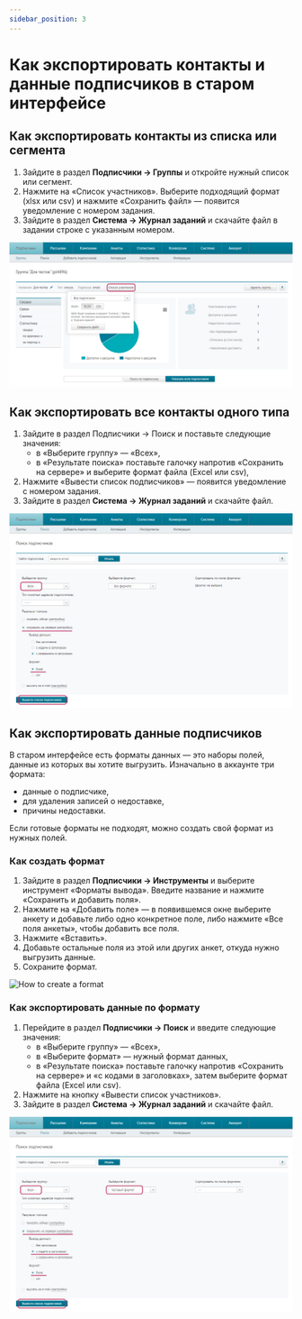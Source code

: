 ```yaml
---
sidebar_position: 3
---
```


# Как экспортировать контакты и данные подписчиков в старом интерфейсе

## Как экспортировать контакты из списка или сегмента
1. Зайдите в раздел **Подписчики → Группы** и откройте нужный список или сегмент.
2. Нажмите на «Список участников». Выберите подходящий формат (xlsx или csv) и нажмите «Сохранить файл» — появится уведомление с номером задания.
3. Зайдите в раздел **Система → Журнал заданий** и скачайте файл в задании строке с указанным номером.

![How to export contacts from list](./assets\how-to-export-data-in-the-legacy-interface/how-to-export-contacts-from-list.png) <br/>

## Как экспортировать все контакты одного типа
1. Зайдите в раздел Подписчики → Поиск и поставьте следующие значения:
    - в «Выберите группу» — «Всех»,
    - в «Результате поиска» поставьте галочку напротив «Сохранить на сервере» и выберите формат файла (Excel или csv),
2. Нажмите «Вывести список подписчиков» — появится уведомление с номером задания.
3. Зайдите в раздел **Система → Журнал заданий** и скачайте файл.

![How to export all contacts by type](./assets\how-to-export-data-in-the-legacy-interface/how-to-export-all-contacts-by-type.png) <br/>

## Как экспортировать данные подписчиков
В старом интерфейсе есть форматы данных — это наборы полей, данные из которых вы хотите выгрузить. Изначально в аккаунте три формата:
- данные о подписчике,
- для удаления записей о недоставке,
- причины недоставки.

Если готовые форматы не подходят, можно создать свой формат из нужных полей.

### Как создать формат
1. Зайдите в раздел **Подписчики → Инструменты** и выберите инструмент «Форматы вывода». Введите название и нажмите «Сохранить и добавить поля».
2. Нажмите на «Добавить поле» — в появившемся окне выберите анкету и добавьте либо одно конкретное поле, либо нажмите «Все поля анкеты», чтобы добавить все поля.
3. Нажмите «Вставить».
4. Добавьте остальные поля из этой или других анкет, откуда нужно выгрузить данные.
5. Сохраните формат.

![How to create a format](./assets\how-to-export-data-in-the-legacy-interface/how-to-create-a-format.gif) <br/>

### Как экспортировать данные по формату
1. Перейдите в раздел **Подписчики → Поиск** и введите следующие значения:
    - в «Выберите группу» — «Всех»,
    - в «Выберите формат» — нужный формат данных,
    - в «Результате поиска» поставьте галочку напротив «Сохранить на сервере» и «с кодами в заголовках», затем выберите формат файла (Excel или csv).
2. Нажмите на кнопку «Вывести список участников».
3. Зайдите в раздел **Система → Журнал заданий** и скачайте файл.

![How to export data](./assets\how-to-export-data-in-the-legacy-interface/how-to-export-data.png) <br/>